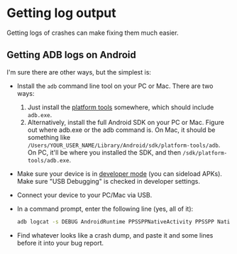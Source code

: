 # Getting log output

Getting logs of crashes can make fixing them much easier.

## Getting ADB logs on Android

I'm sure there are other ways, but the simplest is:

* Install the `adb` command line tool on your PC or Mac. There are two ways:
  1. Just install the [platform tools](https://developer.android.com/tools/releases/platform-tools) somewhere, which should include `adb.exe`.
  2. Alternatively, install the full Android SDK on your PC or Mac. Figure out where adb.exe or the adb command is. On Mac, it should be something like `/Users/YOUR_USER_NAME/Library/Android/sdk/platform-tools/adb`. On PC, it'll be where you installed the SDK, and then `/sdk/platform-tools/adb.exe`.
* Make sure your device is in [developer mode](https://www.digitaltrends.com/mobile/how-to-get-developer-options-on-android/) (you can sideload APKs). Make sure "USB Debugging" is checked in developer settings.
* Connect your device to your PC/Mac via USB.
* In a command prompt, enter the following line (yes, all of it):

    ```cmd
    adb logcat -s DEBUG AndroidRuntime PPSSPPNativeActivity PPSSPP NativeGLView NativeRenderer NativeSurfaceView PowerSaveModeReceiver InputDeviceState PpssppActivity CameraHelper
    ```

* Find whatever looks like a crash dump, and paste it and some lines before it into your bug report.